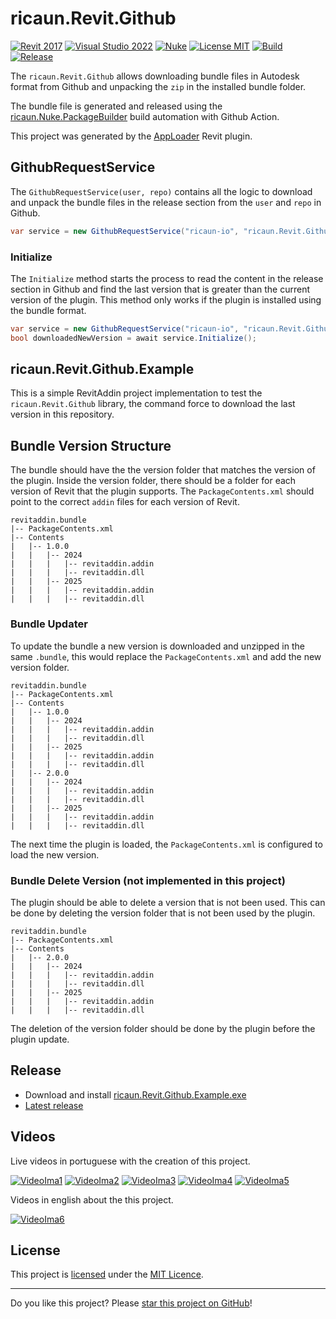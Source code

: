 # ricaun.Revit.Github

[![Revit 2017](https://img.shields.io/badge/Revit-2017+-blue.svg)](../..)
[![Visual Studio 2022](https://img.shields.io/badge/Visual%20Studio-2022-blue)](../..)
[![Nuke](https://img.shields.io/badge/Nuke-Build-blue)](https://nuke.build/)
[![License MIT](https://img.shields.io/badge/License-MIT-blue.svg)](LICENSE)
[![Build](../../actions/workflows/Build.yml/badge.svg)](../../actions)
[![Release](https://img.shields.io/nuget/v/ricaun.Revit.Github?logo=nuget&label=release&color=blue)](https://www.nuget.org/packages/ricaun.Revit.Github)

The `ricaun.Revit.Github` allows downloading bundle files in Autodesk format from Github and unpacking the `zip` in the installed bundle folder.

The bundle file is generated and released using the [ricaun.Nuke.PackageBuilder](https://github.com/ricaun-io/ricaun.Nuke.PackageBuilder) build automation with Github Action.

This project was generated by the [AppLoader](https://ricaun.com/apploader/) Revit plugin.

## GithubRequestService

The `GithubRequestService(user, repo)` contains all the logic to download and unpack the bundle files in the release section from the `user` and `repo` in Github.

```C#
var service = new GithubRequestService("ricaun-io", "ricaun.Revit.Github");
```

### Initialize

The `Initialize` method starts the process to read the content in the release section in Github and find the last version that is greater than the current version of the plugin.
This method only works if the plugin is installed using the bundle format.

```C#
var service = new GithubRequestService("ricaun-io", "ricaun.Revit.Github");
bool downloadedNewVersion = await service.Initialize();
```

## ricaun.Revit.Github.Example

This is a simple RevitAddin project implementation to test the `ricaun.Revit.Github` library, the command force to download the last version in this repository.

## Bundle Version Structure

The bundle should have the the version folder that matches the version of the plugin. 
Inside the version folder, there should be a folder for each version of Revit that the plugin supports.
The `PackageContents.xml` should point to the correct `addin` files for each version of Revit.

```
revitaddin.bundle
|-- PackageContents.xml
|-- Contents
|   |-- 1.0.0
|   |   |-- 2024
|   |   |   |-- revitaddin.addin
|   |   |   |-- revitaddin.dll
|   |   |-- 2025
|   |   |   |-- revitaddin.addin
|   |   |   |-- revitaddin.dll
```

### Bundle Updater

To update the bundle a new version is downloaded and unzipped in the same `.bundle`, this would replace the `PackageContents.xml` and add the new version folder.

```
revitaddin.bundle
|-- PackageContents.xml
|-- Contents
|   |-- 1.0.0
|   |   |-- 2024
|   |   |   |-- revitaddin.addin
|   |   |   |-- revitaddin.dll
|   |   |-- 2025
|   |   |   |-- revitaddin.addin
|   |   |   |-- revitaddin.dll
|   |-- 2.0.0
|   |   |-- 2024
|   |   |   |-- revitaddin.addin
|   |   |   |-- revitaddin.dll
|   |   |-- 2025
|   |   |   |-- revitaddin.addin
|   |   |   |-- revitaddin.dll
```

The next time the plugin is loaded, the `PackageContents.xml` is configured to load the new version. 

### Bundle Delete Version (not implemented in this project)

The plugin should be able to delete a version that is not been used. This can be done by deleting the version folder that is not been used by the plugin.

```
revitaddin.bundle
|-- PackageContents.xml
|-- Contents
|   |-- 2.0.0
|   |   |-- 2024
|   |   |   |-- revitaddin.addin
|   |   |   |-- revitaddin.dll
|   |   |-- 2025
|   |   |   |-- revitaddin.addin
|   |   |   |-- revitaddin.dll
```

The deletion of the version folder should be done by the plugin before the plugin update.

## Release

* Download and install [ricaun.Revit.Github.Example.exe](../../releases/latest/download/ricaun.Revit.Github.Example.zip)
* [Latest release](../../releases/latest)

## Videos

Live videos in portuguese with the creation of this project.

[![VideoIma1]][Video1]
[![VideoIma2]][Video2]
[![VideoIma3]][Video3]
[![VideoIma4]][Video4]
[![VideoIma5]][Video5]

Videos in english about the this project.

[![VideoIma6]][Video6]

## License

This project is [licensed](LICENSE) under the [MIT Licence](https://en.wikipedia.org/wiki/MIT_License).

---

Do you like this project? Please [star this project on GitHub](../../stargazers)!

[Video1]: https://youtu.be/KVVhb15DMrc
[VideoIma1]: https://img.youtube.com/vi/KVVhb15DMrc/mqdefault.jpg
[Video2]: https://youtu.be/Io_qCFBLJ-0
[VideoIma2]: https://img.youtube.com/vi/Io_qCFBLJ-0/mqdefault.jpg
[Video3]: https://youtu.be/ozbPewoPi9g
[VideoIma3]: https://img.youtube.com/vi/ozbPewoPi9g/mqdefault.jpg
[Video4]: https://youtu.be/2hFsxYJapOc
[VideoIma4]: https://img.youtube.com/vi/2hFsxYJapOc/mqdefault.jpg
[Video5]: https://youtu.be/_KaACIOmpGA
[VideoIma5]: https://img.youtube.com/vi/_KaACIOmpGA/mqdefault.jpg

[Video6]: https://youtu.be/CShn6bzXCZI
[VideoIma6]: https://img.youtube.com/vi/CShn6bzXCZI/mqdefault.jpg